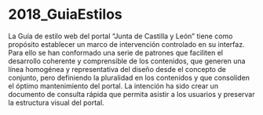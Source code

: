 # 2018_GuiaEstilos
La Guía de estilo web del portal “Junta de Castilla y León” tiene como propósito establecer un marco de intervención controlado en su interfaz. Para ello se han conformado una serie de patrones que faciliten el desarrollo coherente y comprensible de los contenidos, que generen una línea homogénea y representativa del diseño desde el concepto de conjunto, pero definiendo la pluralidad en los contenidos y que consoliden el óptimo mantenimiento del portal. La intención ha sido crear un documento de consulta rápida que permita asistir a los usuarios y preservar la estructura visual del portal.
